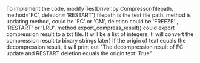 To implement the code,
modify TestDriver.py
Compressor(filepath, method='FC', deletion= 'RESTART')
filepath is the test file path.
method is updating method, could be 'FC' or 'CM',
deletion could be 'FREEZE' , 'RESTART' or 'LRU'.
method export_compress_result() could export compression result to a txt file. It will be a list of integers. (I will convert the compression result to binary strings later)
If the origin of text equals the decompression result, it will print out "The decompression result of FC update and RESTART deletion equals the origin text:  True"
